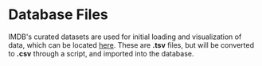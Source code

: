 # Database Files

IMDB's curated datasets are used for initial loading and visualization of data, which can be located [here](https://datasets.imdbws.com/). 
These are **.tsv** files, but will be converted to **.csv** through a script, and imported into the database.
